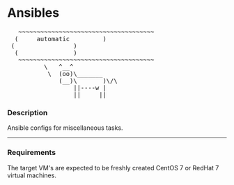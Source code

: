 # Ansibles

<pre>
   ~~~~~~~~~~~~~~~~~~~~~~~~~~~~~~~~~~~~~
  (     automatic         )
 (                )
  (               )
   ~~~~~~~~~~~~~~~~~~~~~~~~~~~~~~~~~~~~~
          \   ^__^
           \  (oo)\_______
              (__)\       )\/\
                  ||----w |
                  ||     ||
</pre>

### Description

Ansible configs for miscellaneous tasks.

---
### Requirements

The target VM's are expected to be freshly created CentOS 7 or RedHat 7 virtual machines.
